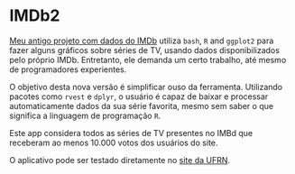 # IMDb2

[Meu antigo projeto com dados do IMDb](https://github.com/mnunes/IMDb/) utiliza `bash`, `R` and `ggplot2` para fazer alguns gráficos sobre séries de TV, usando dados disponibilizados pelo próprio IMDb. Entretanto, ele demanda um certo trabalho, até mesmo de programadores experientes.

O objetivo desta nova versão é simplificar ouso da ferramenta. Utilizando pacotes como `rvest` e `dplyr`, o usuário é capaz de baixar e processar automaticamente dados da sua série favorita, mesmo sem saber o que significa a linguagem de programação `R`.

Este app considera todos as séries de TV presentes no IMBd que receberam ao menos 10.000 votos dos usuários do site.

O aplicativo pode ser testado diretamente no [site da UFRN](http://shiny.estatitsitca.ufrn.ccet.br/IMDb2/).
